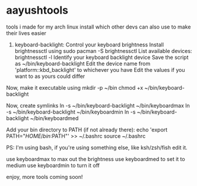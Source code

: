 # aayushtools
tools i made for my arch linux install which other devs can also use to make their lives easier

1. keyboard-backlight: Control your keyboard brightness
  Install brightnessctl using sudo pacman -S brightnessctl
  List available devices: brightnessctl -l
  Identify your keyboard backlight device
  Save the script as ~/bin/keyboard-backlight
  Edit the device name from 'platform::kbd_backlight' to whichever you have
  Edit the values if you want to as yours could differ

  Now, make it executable using
  mkdir -p ~/bin
  chmod +x ~/bin/keyboard-backlight

  Now, create symlinks
  ln -s ~/bin/keyboard-backlight ~/bin/keyboardmax
  ln -s ~/bin/keyboard-backlight ~/bin/keyboardmin
  ln -s ~/bin/keyboard-backlight ~/bin/keyboardmed

  Add your bin directory to PATH (if not already there):
  echo 'export PATH="$HOME/bin:$PATH"' >> ~/.bashrc
  source ~/.bashrc

  PS: I'm using bash, if you're using something else, like ksh/zsh/fish edit it.

  use keyboardmax to max out the brightness
  use keyboardmed to set it to medium
  use keyboardmin to turn it off

  enjoy, more tools coming soon!
